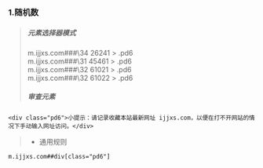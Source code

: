 ### 1.随机数
>  ##### 元素选择器模式
> m.ijjxs.com###\34 26241 > .pd6   
> m.ijjxs.com###\31 45461 > .pd6   
> m.ijjxs.com###\32 61021 > .pd6   
> m.ijjxs.com###\32 61022 > .pd6   
> ##### 审查元素
```
<div class="pd6">小提示：请记录收藏本站最新网址 ijjxs.com，以便在打不开网站的情况下手动输入网址访问。</div>
```

> - 通用规则
```
m.ijjxs.com##div[class="pd6"]
```
